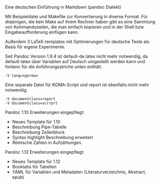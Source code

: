 Eine deutschen Einführung in Markdown (pandoc Dialekt)

Mit Beispieldatei und Makefile zur Konvertierung in diverse Format.
Für diejenigen, die kein Make auf ihrem Rechner haben gibt es
eine Sammlung von Kommandozeilen, die man einfach kopieren und
in der Shell bzw. Eingabeaufforderung einfügen kann.

Außerdem 3 LaTeX-templates mit Optimierungen für deutsche Texte als
Basis für eigene Experimente.

Seit Pandoc Version 1.9.4 ist default-de.latex nicht mehr notwendig,
da default-latex über Variablen auf Deutsch umgestellt werden kann
und fontenc für die Anführungsstriche unten enthält.

    -V lang=ngerman

Eine separate Datei für KOMA-Script und report ist ebenfalls nicht
mehr notwendig.

    -V documentclass=report
    -V documentclass=scrrprt

Pandoc 1.10 Erweiterungen eingepflegt:

 -  Neues Template für 1.10
 -  Beschreibung Pipe-Tabelle
 -  Beschreibung Zeilenblock
 -  Syntax highlight Beschreibung erweitert
 -  Römische Zahlen in Aufzählungen.

Pandoc 1.12 Erweiterungen eingepflegt:

 - Neues Template für 1.12
 - Booktabs für Tabellen
 - YAML für Variablen und Metadaten
   (Literaturverzeichnis, Abstract, epub)

